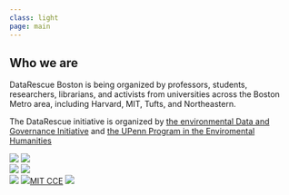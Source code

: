 ```yaml
---
class: light
page: main
---
```


<h2>Who we are</h2>

<p>DataRescue Boston is being organized by professors, students, researchers, librarians, and activists from universities across the Boston Metro area, including Harvard, MIT, Tufts, and Northeastern.</p>

<p>The DataRescue initiative is organized by <a href="https://envirodatagov.org">the environmental Data and Governance Initiative</a> and <a href="https://www.ppehlab.org">the UPenn Program in the Enviromental Humanities</a> </p>

<div class="sponsors">
<a href="https://envirodatagov.org"><img class="sponsor" src="{{ "/assets/EDGI-logo.png" | relative_url }}" /></a>
<a href="https://ppehlab.org"><img class="sponsor" src="{{ "/assets/datarefuge-logo.png" | relative_url }}" /></a>
</div>

<div class="sponsors">
<a href="http://library.harvard.edu"><img class="sponsor" src="{{ "/assets/harvard-library-logo.png" | relative_url }}" /></a>
<a href="http://iq.harvard.edu"><img class="sponsor" src="{{ "/assets/iqss-logo.png" | relative_url }}" /></a>
</div>

<div class="sponsors">
<a href="http://acses.mit.edu"><img class="sponsor" src="{{ "/assets/ACSES-logo.png" | relative_url }}" /></a>
<a href="http://cce.mit.edu"><img class="sponsor" src="{{ "/assets/cce-logo.png" | relative_url }}" />MIT CCE</a>
<a href="http://libraries.mit.edu"><img class="sponsor" src="{{ "/assets/mit-libraries-logo.png" | relative_url }}" /></a>
</div>
